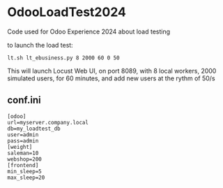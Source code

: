 # OdooLoadTest2024

Code used for Odoo Experience 2024 about load testing

to launch the load test:
```
lt.sh lt_ebusiness.py 8 2000 60 0 50
```

This will launch Locust Web UI, on port 8089, with 8 local workers, 2000 simulated users, for 60 minutes, and add new users at the rythm of 50/s


## conf.ini

```
[odoo]
url=myserver.company.local
db=my_loadtest_db
user=admin
pass=admin
[weight]
saleman=10
webshop=200
[frontend]
min_sleep=5
max_sleep=20
```